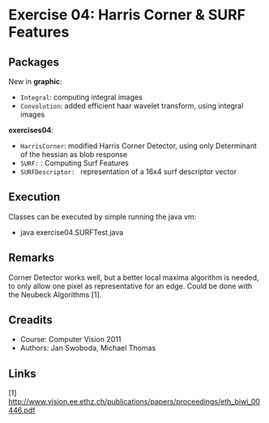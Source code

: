 Exercise 04: Harris Corner & SURF Features 
================================

Packages
--------

New in **graphic**:

- `Integral`:    computing integral images
- `Convolution`: added efficient haar wavelet transform, using integral
                 images

      
**exercises04**:

- `HarrisCorner`:  modified Harris Corner Detector, using only Determinant
                   of the hessian as blob response
- `SURF:`       : Computing Surf Features
- `SURFDescriptor: ` representation of a 16x4 surf descriptor vector


Execution
---------

Classes can be executed by simple running the java vm:

- java exercise04.SURFTest.java 


Remarks
-------

Corner Detector works well, but a better local maxima algorithm is needed, 
to only allow one pixel as representative for an edge.
Could be done with the Neubeck Algorithms [1].

Creadits
--------

* Course: Computer Vision 2011
* Authors: Jan Swoboda, Michael Thomas

Links
-----

[1] http://www.vision.ee.ethz.ch/publications/papers/proceedings/eth_biwi_00446.pdf
